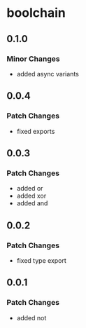# boolchain

## 0.1.0

### Minor Changes

- added async variants

## 0.0.4

### Patch Changes

- fixed exports

## 0.0.3

### Patch Changes

- added or
- added xor
- added and

## 0.0.2

### Patch Changes

- fixed type export

## 0.0.1

### Patch Changes

- added not
